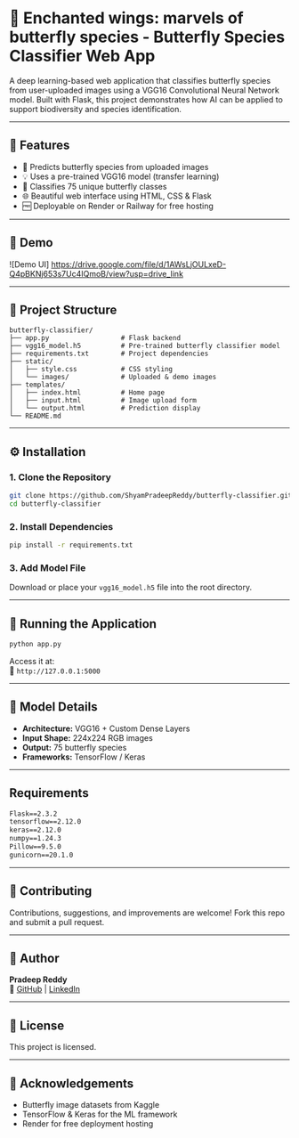 
# 🦋 Enchanted wings: marvels of butterfly species - Butterfly Species Classifier Web App

A deep learning-based web application that classifies butterfly species from user-uploaded images using a VGG16 Convolutional Neural Network model. Built with Flask, this project demonstrates how AI can be applied to support biodiversity and species identification.

---

## 🌟 Features

- 🎯 Predicts butterfly species from uploaded images
- 💡 Uses a pre-trained VGG16 model (transfer learning)
- 🧠 Classifies 75 unique butterfly classes
- 🌐 Beautiful web interface using HTML, CSS & Flask
- 🆓 Deployable on Render or Railway for free hosting

---

## 📸 Demo

![Demo UI] https://drive.google.com/file/d/1AWsLjOULxeD-Q4pBKNj653s7Uc4IQmoB/view?usp=drive_link <!-- Add a screenshot path or image link -->

---

## 📁 Project Structure

```
butterfly-classifier/
├── app.py                  # Flask backend
├── vgg16_model.h5          # Pre-trained butterfly classifier model
├── requirements.txt        # Project dependencies
├── static/
│   ├── style.css           # CSS styling
│   └── images/             # Uploaded & demo images
├── templates/
│   ├── index.html          # Home page
│   ├── input.html          # Image upload form
│   └── output.html         # Prediction display
└── README.md
```

---

## ⚙️ Installation

### 1. Clone the Repository
```bash
git clone https://github.com/ShyamPradeepReddy/butterfly-classifier.git
cd butterfly-classifier
```

### 2. Install Dependencies
```bash
pip install -r requirements.txt
```

### 3. Add Model File
Download or place your `vgg16_model.h5` file into the root directory.

---

## 🚀 Running the Application

```bash
python app.py
```

Access it at:  
📍 `http://127.0.0.1:5000`

---

## 🧠 Model Details

- **Architecture:** VGG16 + Custom Dense Layers
- **Input Shape:** 224x224 RGB images
- **Output:** 75 butterfly species
- **Frameworks:** TensorFlow / Keras

---

## Requirements

```txt
Flask==2.3.2
tensorflow==2.12.0
keras==2.12.0
numpy==1.24.3
Pillow==9.5.0
gunicorn==20.1.0
```

---

## 🙌 Contributing

Contributions, suggestions, and improvements are welcome! Fork this repo and submit a pull request.

---

## 👤 Author

**Pradeep Reddy**  
🔗 [GitHub](https://github.com/ShyamPradeepReddy) | [LinkedIn](https://linkedin.com/in/shyampradeepreddy)

---

## 📜 License

This project is licensed.

---

## 💬 Acknowledgements

- Butterfly image datasets from Kaggle
- TensorFlow & Keras for the ML framework
- Render for free deployment hosting
